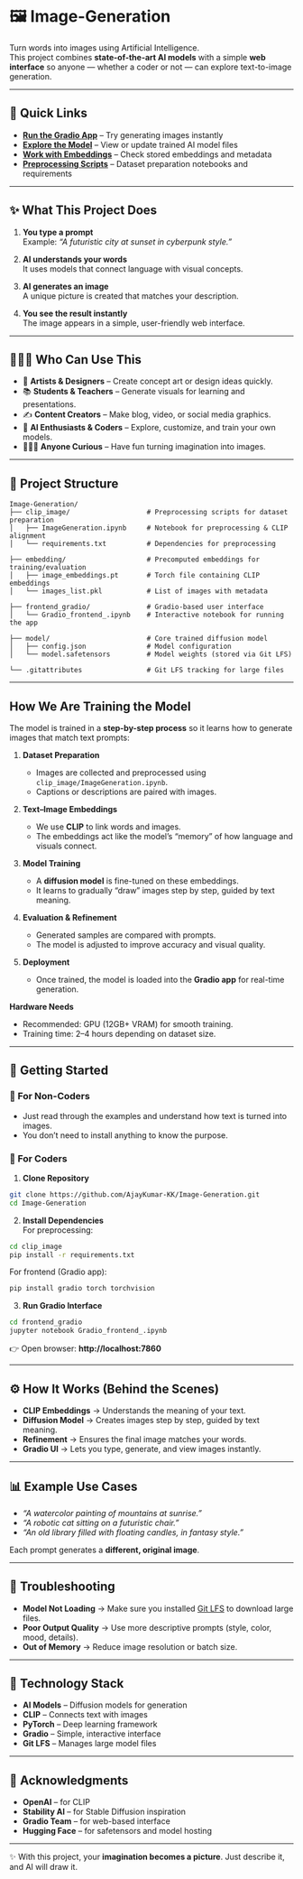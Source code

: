 # 🖼️ Image-Generation  

Turn words into images using Artificial Intelligence.  
This project combines **state-of-the-art AI models** with a simple **web interface** so anyone — whether a coder or not — can explore text-to-image generation.  

---

## 🔗 Quick Links  

- **[Run the Gradio App](./frontend_gradio/Gradio_frontend_.ipynb)** – Try generating images instantly  
- **[Explore the Model](./model/)** – View or update trained AI model files  
- **[Work with Embeddings](./embedding/)** – Check stored embeddings and metadata  
- **[Preprocessing Scripts](./clip_image/)** – Dataset preparation notebooks and requirements  

---

## ✨ What This Project Does  

1. **You type a prompt**  
   Example: *“A futuristic city at sunset in cyberpunk style.”*  

2. **AI understands your words**  
   It uses models that connect language with visual concepts.  

3. **AI generates an image**  
   A unique picture is created that matches your description.  

4. **You see the result instantly**  
   The image appears in a simple, user-friendly web interface.  

---

## 👨🏽‍💻 Who Can Use This  

- 🎨 **Artists & Designers** – Create concept art or design ideas quickly.  
- 📚 **Students & Teachers** – Generate visuals for learning and presentations.  
- ✍️ **Content Creators** – Make blog, video, or social media graphics.  
- 🤖 **AI Enthusiasts & Coders** – Explore, customize, and train your own models.  
- 🧑‍🤝‍🧑 **Anyone Curious** – Have fun turning imagination into images.  

---

## 📂 Project Structure  

```
Image-Generation/
├── clip_image/                   # Preprocessing scripts for dataset preparation
│   ├── ImageGeneration.ipynb     # Notebook for preprocessing & CLIP alignment
│   └── requirements.txt          # Dependencies for preprocessing

├── embedding/                    # Precomputed embeddings for training/evaluation
│   ├── image_embeddings.pt       # Torch file containing CLIP embeddings
│   └── images_list.pkl           # List of images with metadata

├── frontend_gradio/              # Gradio-based user interface
│   └── Gradio_frontend_.ipynb    # Interactive notebook for running the app

├── model/                        # Core trained diffusion model
│   ├── config.json               # Model configuration
│   └── model.safetensors         # Model weights (stored via Git LFS)

└── .gitattributes                # Git LFS tracking for large files
```

---

## How We Are Training the Model  

The model is trained in a **step-by-step process** so it learns how to generate images that match text prompts:  

1. **Dataset Preparation**  
   - Images are collected and preprocessed using `clip_image/ImageGeneration.ipynb`.  
   - Captions or descriptions are paired with images.  

2. **Text–Image Embeddings**  
   - We use **CLIP** to link words and images.  
   - The embeddings act like the model’s “memory” of how language and visuals connect.  

3. **Model Training**  
   - A **diffusion model** is fine-tuned on these embeddings.  
   - It learns to gradually “draw” images step by step, guided by text meaning.  

4. **Evaluation & Refinement**  
   - Generated samples are compared with prompts.  
   - The model is adjusted to improve accuracy and visual quality.  

5. **Deployment**  
   - Once trained, the model is loaded into the **Gradio app** for real-time generation.  

**Hardware Needs**  
- Recommended: GPU (12GB+ VRAM) for smooth training.  
- Training time: 2–4 hours depending on dataset size.  

---
## 🚀 Getting Started  

### 🔹 For Non-Coders  
- Just read through the examples and understand how text is turned into images.  
- You don’t need to install anything to know the purpose.  

### 🔹 For Coders  

1. **Clone Repository**  
```bash
git clone https://github.com/AjayKumar-KK/Image-Generation.git
cd Image-Generation
```

2. **Install Dependencies**  
For preprocessing:  
```bash
cd clip_image
pip install -r requirements.txt
```

For frontend (Gradio app):  
```bash
pip install gradio torch torchvision
```

3. **Run Gradio Interface**  
```bash
cd frontend_gradio
jupyter notebook Gradio_frontend_.ipynb
```

👉 Open browser: **http://localhost:7860**  

---

## ⚙️ How It Works (Behind the Scenes)  

- **CLIP Embeddings** → Understands the meaning of your text.  
- **Diffusion Model** → Creates images step by step, guided by text meaning.  
- **Refinement** → Ensures the final image matches your words.  
- **Gradio UI** → Lets you type, generate, and view images instantly.  

---

## 📊 Example Use Cases  

- *“A watercolor painting of mountains at sunrise.”*  
- *“A robotic cat sitting on a futuristic chair.”*  
- *“An old library filled with floating candles, in fantasy style.”*  

Each prompt generates a **different, original image**.  

---

## 🔧 Troubleshooting  

- **Model Not Loading** → Make sure you installed [Git LFS](https://git-lfs.com/) to download large files.  
- **Poor Output Quality** → Use more descriptive prompts (style, color, mood, details).  
- **Out of Memory** → Reduce image resolution or batch size.  

---

## 🧪 Technology Stack  

- **AI Models** – Diffusion models for generation  
- **CLIP** – Connects text with images  
- **PyTorch** – Deep learning framework  
- **Gradio** – Simple, interactive interface  
- **Git LFS** – Manages large model files  

---

## 🙌 Acknowledgments  

- **OpenAI** – for CLIP  
- **Stability AI** – for Stable Diffusion inspiration  
- **Gradio Team** – for web-based interface  
- **Hugging Face** – for safetensors and model hosting  

---

✨ With this project, your **imagination becomes a picture**. Just describe it, and AI will draw it.  
